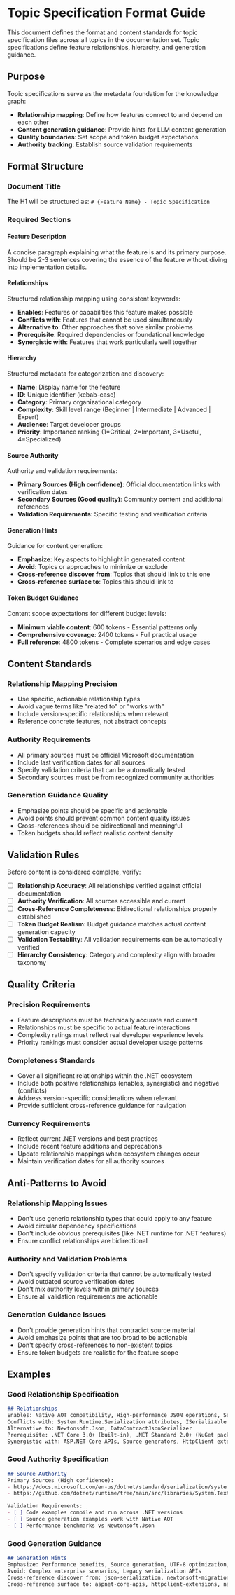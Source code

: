 # Topic Specification Format Guide

This document defines the format and content standards for topic specification files across all topics in the documentation set. Topic specifications define feature relationships, hierarchy, and generation guidance.

## Purpose

Topic specifications serve as the metadata foundation for the knowledge graph:
- **Relationship mapping**: Define how features connect to and depend on each other
- **Content generation guidance**: Provide hints for LLM content generation
- **Quality boundaries**: Set scope and token budget expectations
- **Authority tracking**: Establish source validation requirements

## Format Structure

### Document Title

The H1 will be structured as: `# {Feature Name} - Topic Specification`

### Required Sections

#### Feature Description
A concise paragraph explaining what the feature is and its primary purpose. Should be 2-3 sentences covering the essence of the feature without diving into implementation details.

#### Relationships
Structured relationship mapping using consistent keywords:
- **Enables**: Features or capabilities this feature makes possible
- **Conflicts with**: Features that cannot be used simultaneously
- **Alternative to**: Other approaches that solve similar problems
- **Prerequisite**: Required dependencies or foundational knowledge
- **Synergistic with**: Features that work particularly well together

#### Hierarchy
Structured metadata for categorization and discovery:
- **Name**: Display name for the feature
- **ID**: Unique identifier (kebab-case)
- **Category**: Primary organizational category
- **Complexity**: Skill level range (Beginner | Intermediate | Advanced | Expert)
- **Audience**: Target developer groups
- **Priority**: Importance ranking (1=Critical, 2=Important, 3=Useful, 4=Specialized)

#### Source Authority
Authority and validation requirements:
- **Primary Sources (High confidence)**: Official documentation links with verification dates
- **Secondary Sources (Good quality)**: Community content and additional references
- **Validation Requirements**: Specific testing and verification criteria

#### Generation Hints
Guidance for content generation:
- **Emphasize**: Key aspects to highlight in generated content
- **Avoid**: Topics or approaches to minimize or exclude
- **Cross-reference discover from**: Topics that should link to this one
- **Cross-reference surface to**: Topics this should link to

#### Token Budget Guidance
Content scope expectations for different budget levels:
- **Minimum viable content**: 600 tokens - Essential patterns only
- **Comprehensive coverage**: 2400 tokens - Full practical usage
- **Full reference**: 4800 tokens - Complete scenarios and edge cases

## Content Standards

### Relationship Mapping Precision
- Use specific, actionable relationship types
- Avoid vague terms like "related to" or "works with"
- Include version-specific relationships when relevant
- Reference concrete features, not abstract concepts

### Authority Requirements
- All primary sources must be official Microsoft documentation
- Include last verification dates for all sources
- Specify validation criteria that can be automatically tested
- Secondary sources must be from recognized community authorities

### Generation Guidance Quality
- Emphasize points should be specific and actionable
- Avoid points should prevent common content quality issues
- Cross-references should be bidirectional and meaningful
- Token budgets should reflect realistic content density

## Validation Rules

Before content is considered complete, verify:

- [ ] **Relationship Accuracy**: All relationships verified against official documentation
- [ ] **Authority Verification**: All sources accessible and current
- [ ] **Cross-Reference Completeness**: Bidirectional relationships properly established
- [ ] **Token Budget Realism**: Budget guidance matches actual content generation capacity
- [ ] **Validation Testability**: All validation requirements can be automatically verified
- [ ] **Hierarchy Consistency**: Category and complexity align with broader taxonomy

## Quality Criteria

### Precision Requirements
- Feature descriptions must be technically accurate and current
- Relationships must be specific to actual feature interactions
- Complexity ratings must reflect real developer experience levels
- Priority rankings must consider actual developer usage patterns

### Completeness Standards
- Cover all significant relationships within the .NET ecosystem
- Include both positive relationships (enables, synergistic) and negative (conflicts)
- Address version-specific considerations when relevant
- Provide sufficient cross-reference guidance for navigation

### Currency Requirements
- Reflect current .NET versions and best practices
- Include recent feature additions and deprecations
- Update relationship mappings when ecosystem changes occur
- Maintain verification dates for all authority sources

## Anti-Patterns to Avoid

### Relationship Mapping Issues
- Don't use generic relationship types that could apply to any feature
- Avoid circular dependency specifications
- Don't include obvious prerequisites (like .NET runtime for .NET features)
- Ensure conflict relationships are bidirectional

### Authority and Validation Problems
- Don't specify validation criteria that cannot be automatically tested
- Avoid outdated source verification dates
- Don't mix authority levels within primary sources
- Ensure all validation requirements are actionable

### Generation Guidance Issues
- Don't provide generation hints that contradict source material
- Avoid emphasize points that are too broad to be actionable
- Don't specify cross-references to non-existent topics
- Ensure token budgets are realistic for the feature scope

## Examples

### Good Relationship Specification
```markdown
## Relationships
Enables: Native AOT compatibility, High-performance JSON operations, Secure JSON processing
Conflicts with: System.Runtime.Serialization attributes, ISerializable interface
Alternative to: Newtonsoft.Json, DataContractJsonSerializer
Prerequisite: .NET Core 3.0+ (built-in), .NET Standard 2.0+ (NuGet package)
Synergistic with: ASP.NET Core APIs, Source generators, HttpClient extensions
```

### Good Authority Specification
```markdown
## Source Authority
Primary Sources (High confidence):
- https://docs.microsoft.com/en-us/dotnet/standard/serialization/system-text-json/ - Official documentation - Last verified: 2025-01-19
- https://github.com/dotnet/runtime/tree/main/src/libraries/System.Text.Json - Source code - Last verified: 2024-09-12

Validation Requirements:
- [ ] Code examples compile and run across .NET versions
- [ ] Source generation examples work with Native AOT
- [ ] Performance benchmarks vs Newtonsoft.Json
```

### Good Generation Guidance
```markdown
## Generation Hints
Emphasize: Performance benefits, Source generation, UTF-8 optimization, Security features
Avoid: Complex enterprise scenarios, Legacy serialization APIs
Cross-reference discover from: json-serialization, newtonsoft-migration, source-generation
Cross-reference surface to: aspnet-core-apis, httpclient-extensions, native-aot
```